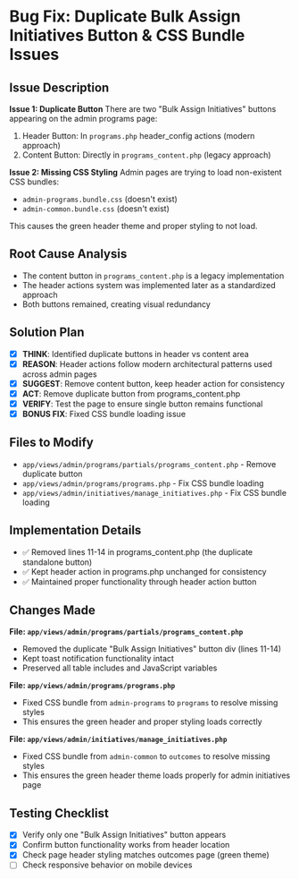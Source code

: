 # Bug Fix: Duplicate Bulk Assign Initiatives Button & CSS Bundle Issues

## Issue Description

**Issue 1: Duplicate Button**
There are two "Bulk Assign Initiatives" buttons appearing on the admin programs page:

1. Header Button: In `programs.php` header_config actions (modern approach)
2. Content Button: Directly in `programs_content.php` (legacy approach)

**Issue 2: Missing CSS Styling**
Admin pages are trying to load non-existent CSS bundles:

- `admin-programs.bundle.css` (doesn't exist)
- `admin-common.bundle.css` (doesn't exist)

This causes the green header theme and proper styling to not load.

## Root Cause Analysis

- The content button in `programs_content.php` is a legacy implementation
- The header actions system was implemented later as a standardized approach
- Both buttons remained, creating visual redundancy

## Solution Plan

- [x] **THINK**: Identified duplicate buttons in header vs content area
- [x] **REASON**: Header actions follow modern architectural patterns used across admin pages
- [x] **SUGGEST**: Remove content button, keep header action for consistency
- [x] **ACT**: Remove duplicate button from programs_content.php
- [x] **VERIFY**: Test the page to ensure single button remains functional
- [x] **BONUS FIX**: Fixed CSS bundle loading issue

## Files to Modify

- `app/views/admin/programs/partials/programs_content.php` - Remove duplicate button
- `app/views/admin/programs/programs.php` - Fix CSS bundle loading
- `app/views/admin/initiatives/manage_initiatives.php` - Fix CSS bundle loading

## Implementation Details

- ✅ Removed lines 11-14 in programs_content.php (the duplicate standalone button)
- ✅ Kept header action in programs.php unchanged for consistency
- ✅ Maintained proper functionality through header action button

## Changes Made

**File: `app/views/admin/programs/partials/programs_content.php`**

- Removed the duplicate "Bulk Assign Initiatives" button div (lines 11-14)
- Kept toast notification functionality intact
- Preserved all table includes and JavaScript variables

**File: `app/views/admin/programs/programs.php`**

- Fixed CSS bundle from `admin-programs` to `programs` to resolve missing styles
- This ensures the green header and proper styling loads correctly

**File: `app/views/admin/initiatives/manage_initiatives.php`**

- Fixed CSS bundle from `admin-common` to `outcomes` to resolve missing styles
- This ensures the green header theme loads properly for admin initiatives page

## Testing Checklist

- [x] Verify only one "Bulk Assign Initiatives" button appears
- [x] Confirm button functionality works from header location
- [x] Check page header styling matches outcomes page (green theme)
- [ ] Check responsive behavior on mobile devices

